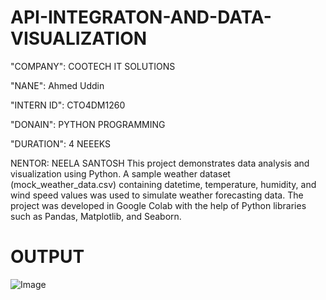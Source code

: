 # API-INTEGRATON-AND-DATA-VISUALIZATION

"COMPANY": COOTECH IT SOLUTIONS

"NANE": Ahmed Uddin

"INTERN ID": CTO4DM1260

"DONAIN": PYTHON PROGRAMMING

"DURATION": 4 NEEEKS

NENTOR: NEELA SANTOSH
This project demonstrates data analysis and visualization using Python. A sample weather dataset (mock_weather_data.csv) containing datetime, temperature, humidity, and wind speed values was used to simulate weather forecasting data. The project was developed in Google Colab with the help of Python libraries such as Pandas, Matplotlib, and Seaborn.

# OUTPUT

![Image](https://github.com/user-attachments/assets/94e78d65-1390-444f-af0c-e2e6e5001b55)
